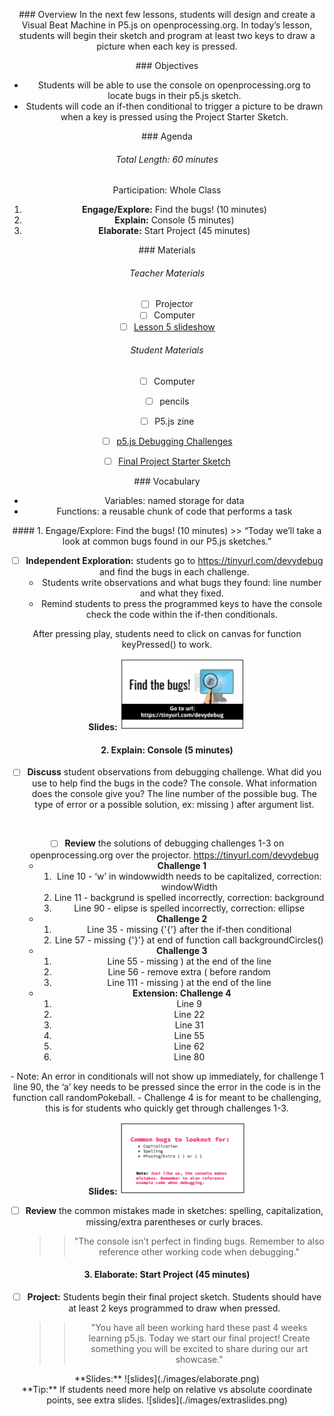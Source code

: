 <header title='Visual Beat Machine Project' subtitle='Lesson 5'/>

<notable>

<iconp src='/icons/activity.png'>### Overview</iconp>
In the next few lessons, students will design and create a Visual Beat Machine in P5.js on openprocessing.org. In today’s lesson, students will begin their sketch and program at least two keys to draw a picture when each key is pressed.


<iconp src='/icons/objectives.png'>### Objectives</iconp>
- Students will be able to use the console on openprocessing.org to locate bugs in their p5.js sketch.
- Students will code an if-then conditional to trigger a picture to be drawn when a key is pressed using the Project Starter Sketch.

<iconp src='/icons/agenda.png'>### Agenda</iconp>
###### Total Length: 60 minutes
Participation: Whole Class
1. **Engage/Explore:** Find the bugs! (10 minutes)
1. **Explain:** Console (5 minutes)
1. **Elaborate:** Start Project (45 minutes)

<note>

<iconp src='/icons/materials.png'>### Materials</iconp>

###### Teacher Materials
- [ ] Projector
- [ ] Computer
- [ ] [Lesson 5 slideshow][slides]

###### Student Materials
- [ ] Computer
- [ ] pencils
- [ ] P5.js zine
- [ ] [p5.js Debugging Challenges][debug]
- [ ] [Final Project Starter Sketch][starter]


<iconp src='/icons/vocab.png'>### Vocabulary</iconp>
- Variables: named storage for data
- Functions: a reusable chunk of code that performs a task

</note>
<pagebreak/>
#### 1. Engage/Explore: Find the bugs! (10 minutes)
>> “Today we’ll take a look at common bugs found in our P5.js sketches.”

- [ ] **Independent Exploration:** students go to https://tinyurl.com/devydebug and find the bugs in each challenge.
  - Students write observations and what bugs they found: line number and what they fixed.
  - Remind students to press the programmed keys to have the console check the code within the if-then conditionals.

<note type="tip" title="Tip">
After pressing play, students need to click on canvas for function keyPressed() to work.

**Slides:**
![engage](./images/engage.png)</note>

#### 2. Explain: Console (5 minutes)
- [ ] **Discuss** student observations from debugging challenge.
  <iconp type='question'>What did you use to help find the bugs in the code?</iconp>
  <iconp type='answer'>The console.</iconp>
  <iconp type='question'>What information does the console give you?</iconp>
  <iconp type='answer'>The line number of the possible bug.</iconp>
  <iconp type='answer'>The type of error or a possible solution, ex: missing ) after  argument list.</iconp>
<br/>

- [ ] **Review** the solutions of debugging challenges 1-3 on openprocessing.org over the projector. https://tinyurl.com/devydebug
  - **Challenge 1**
    1. Line 10 - ‘w’ in windowwidth needs to be capitalized, correction: windowWidth
    1. Line 11 - backgrund is spelled incorrectly, correction: background
    1. Line 90 - elipse is spelled incorrectly, correction: ellipse
  - **Challenge 2**
    1. Line 35 - missing {'{'} after the if-then conditional
    1. Line 57 - missing {'}'} at end of function call  backgroundCircles()
  - **Challenge 3**
    1. Line 55 - missing ) at the end of the line
    1. Line 56 - remove extra (  before random
    1. Line 111 -  missing ) at the end of the line
  - **Extension: Challenge 4**
    1. Line 9
    1. Line 22
    1. Line 31
    1. Line 55
    1. Line 62
    1. Line 80

<note type="tip" title="Tip">
- Note: An error in conditionals will not show up immediately, for challenge 1 line 90,  the ‘a’ key needs to be pressed since the error in the code is in the function call randomPokeball.
- Challenge 4 is for meant to be challenging, this is for students who quickly get through challenges 1-3.

**Slides:**
![slides](./images/explain.png) </note>

- [ ] **Review** the common mistakes made in sketches: spelling, capitalization, missing/extra parentheses or curly braces.
  >>"The console isn’t perfect in finding bugs. Remember to also reference other working code when debugging."


#### 3. Elaborate: Start Project (45 minutes)

- [ ] **Project:** Students begin their final project sketch. Students should have at least 2 keys programmed to draw when pressed.
  >>"You have all been working hard these past 4 weeks learning p5.js. Today we start our final project! Create something you will be excited to share during our art showcase."

<note>
**Slides:**
![slides](./images/elaborate.png)
<br/>
**Tip:** If students need more help on relative vs absolute coordinate points, see extra slides.
![slides](./images/extraslides.png)</note>

</notable>

[slides]: https://docs.google.com/presentation/d/14-mF3GPh6VTW3sC-XLd8C4YTYnU9cj4zrKoPd3zTuSo/edit?usp=sharing
[starter]:  www.openprocessing.org/sketch/406389
[debug]: https://tinyurl.com/devydebug

